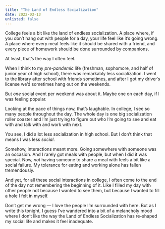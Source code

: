```yaml
---
title: "The Land of Endless Socialization"
date: 2022-03-13
unlisted: false
---
```


College feels a bit like the land of endless socialization. A place where, if you don’t hang out with people for a day, your life feel like it’s going wrong. A place where every meal feels like it should be shared with a friend, and every piece of homework should be done surrounded by companions.

At least, that’s the way I often feel.

When I think to my _pre-pandemic_ life (freshman, sophomore, and half of junior year of high school), there was remarkably less socialization. I went to the library after school with friends sometimes, and after I got my driver’s license we’d sometimes hang out on the weekends.

But _one_ social event per weekend was about it. Maybe one on each day, if I was feeling popular.

Looking at the pace of things now, that’s laughable. In college, I see so many people throughout the day. The whole day is one big socialization roller coaster and I’m just trying to figure out who I’m going to see and eat with and talk with and work with next.

You see, I did a lot less socialization in high school. But I don’t think that means I was less _social_.

Somehow, interactions meant more. Going somewhere with someone was an occasion. And I rarely got meals with people, but when I did it was special. Now, _not_ having someone to share a meal with feels a bit like a social failure. My tolerance for eating and working alone has fallen tremendously.

And yet, for all these social interactions in college, I often come to the end of the day not remembering the beginning of it. Like I filled my day with other people not because I wanted to see them, but because I wanted to fill a hole I felt in myself.

Don’t get me wrong — I love the people I’m surrounded with here. But as I write this tonight, I guess I’ve wandered into a bit of a melancholy mood where I don’t like the way the Land of Endless Socialization has re-shaped my social life and makes it feel inadequate.
